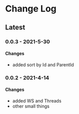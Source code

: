 Change Log
=======

## **Latest**

### 0.0.3 - 2021-5-30
#### Changes
- added sort by Id and ParentId

### 0.0.2 - 2021-4-14
#### Changes
- added WS and Threads
- other small things

